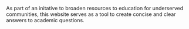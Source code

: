 As part of an initative to broaden resources to education for underserved communities, this website serves as a tool to create concise and clear answers to academic questions.

